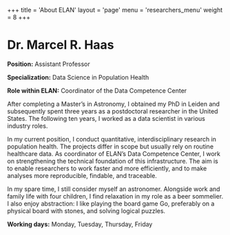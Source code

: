 +++
title = 'About ELAN'
layout = 'page'
menu = 'researchers_menu'
weight = 8
+++

# Dr. Marcel R. Haas

**Position:** Assistant Professor

**Specialization:** Data Science in Population Health

**Role within ELAN:** Coordinator of the Data Competence Center

After completing a Master’s in Astronomy, I obtained my PhD in Leiden and subsequently spent three years as a postdoctoral researcher in the United States. The following ten years, I worked as a data scientist in various industry roles.

In my current position, I conduct quantitative, interdisciplinary research in population health. The projects differ in scope but usually rely on routine healthcare data. As coordinator of ELAN’s Data Competence Center, I work on strengthening the technical foundation of this infrastructure. The aim is to enable researchers to work faster and more efficiently, and to make analyses more reproducible, findable, and traceable.

In my spare time, I still consider myself an astronomer. Alongside work and family life with four children, I find relaxation in my role as a beer sommelier. I also enjoy abstraction: I like playing the board game Go, preferably on a physical board with stones, and solving logical puzzles.

**Working days:** Monday, Tuesday, Thursday, Friday
